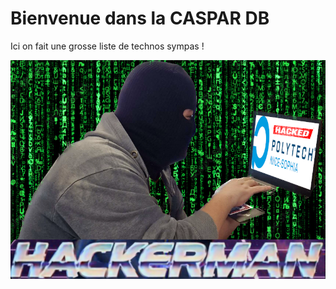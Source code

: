 # Bienvenue dans la CASPAR DB

Ici on fait une grosse liste de technos sympas !

![HACKERMAN](images/HACKERMAN.png)
